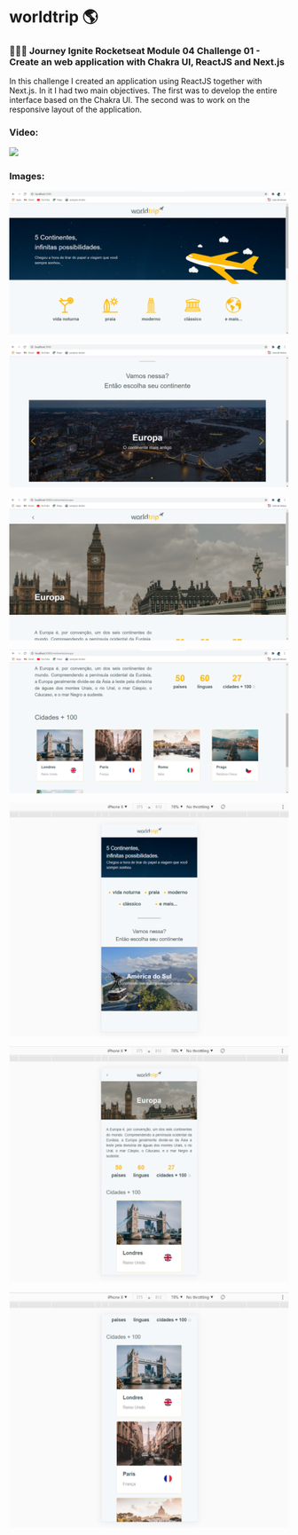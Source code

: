 
# worldtrip 🌎
### 👩🏾‍🚀 Journey Ignite Rocketseat Module 04 Challenge 01 - Create an web application with Chakra UI, ReactJS and Next.js

<p>
In this challenge I created an application using ReactJS together with Next.js.
In it I had two main objectives.
The first was to develop the entire interface based on the Chakra UI. The second was to work on the responsive layout of the application.
</p>

### Video:
![](video-gif.gif) 
</br>
### Images:
![](img1.png)

![](img2.png) 

![](img3.png)

![](img4.png) 

![](img-cel-1.png)
</br>

![](img-cel-2.png)
</br>

![](img-cel-3.png)
